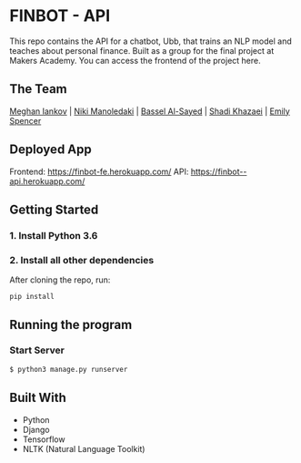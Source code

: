 # FINBOT - API

This repo contains the API for a chatbot, Ubb, that trains an NLP model and teaches about personal finance. Built as a group for the final project at Makers Academy. You can access the frontend of the project here.

## The Team

[Meghan Iankov](https://github.com/meghaniankov) | [Niki Manoledaki](https://github.com/nikimanoledaki) | [Bassel Al-Sayed](https://github.com/basselalsayed) | [Shadi Khazaei](https://github.com/shadz22) | [Emily Spencer](https://github.com/emilyjspencer)

## Deployed App

Frontend: https://finbot-fe.herokuapp.com/ 
API: https://finbot--api.herokuapp.com/

## Getting Started

### 1. Install Python 3.6

### 2. Install all other dependencies

After cloning the repo, run:

```
pip install
```

## Running the program

### Start Server

```sh
$ python3 manage.py runserver
```

## Built With

* Python
* Django
* Tensorflow
* NLTK (Natural Language Toolkit)

